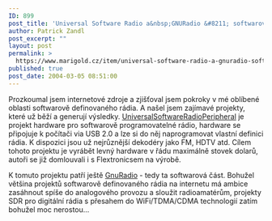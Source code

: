 ```yaml
---
ID: 899
post_title: 'Universal Software Radio a&nbsp;GNURadio &#8211; softwarově definovatelné radio'
author: Patrick Zandl
post_excerpt: ""
layout: post
permalink: >
  https://www.marigold.cz/item/universal-software-radio-a-gnuradio-softwarove-definovatelne-radio
published: true
post_date: 2004-03-05 08:51:00
---
```

<P>Prozkoumal jsem internetové zdroje a zjišťoval jsem pokroky v mé oblíbené oblasti softwarově definovaného rádia. A našel jsem zajímavé projekty, které už běží a generují výsledky. <A href="http://comsec.com/wiki?UniversalSoftwareRadioPeripheral">UniversalSoftwareRadioPeripheral</A> je projekt hardware pro softwarově programovatelné rádio, hardware se připojuje k počítači via USB 2.0 a lze si do něj naprogramovat vlastní definici rádia. K dispozici jsou už nejrůznější dekodéry jako FM, HDTV atd. Cílem tohoto projektu je vyrábět levný hardware v řádu maximálně stovek dolarů, autoři se již domlouvali i s Flextronicsem na výrobě. </P>
<P>K tomuto projektu patří ještě <A href="http://comsec.com/wiki?GnuRadio">GnuRadio</A>&#160;- tedy ta softwarová část. Bohužel většina projektů softwarově definovaného rádia na internetu má ambice zasáhnout spíše do analogového provozu a sloužit radioamatérům, projekty SDR pro digitální rádia s přesahem do WiFi/TDMA/CDMA technologií zatím bohužel moc nerostou...</P>